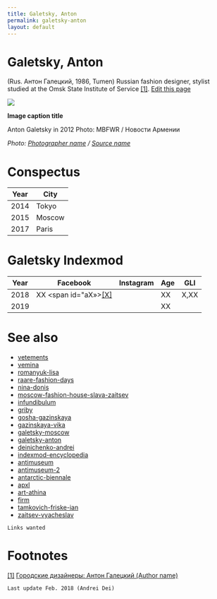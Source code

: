 ```yaml
---
title: Galetsky, Anton
permalink: galetsky-anton
layout: default
---
```

# Galetsky, Anton

 (Rus. Антон Галецкий, 1986, Tumen) Russian fashion designer, stylist studied at the Omsk State Institute of Service  <span id="a1">[\[1\]](#f1)</span>. [Edit this page](http://prose.io/#indexmod/encyclopedia/edit/master/galetsky-anton.md)

![](/encyclopedia/images/image-name.jpg)

**Image caption title**

Anton Galetsky in 2012
Photo: MBFWR / Новости Армении

*Photo: [Photographer name](/photographer-name-page) / [Source name](/source-name-page)*

# Conspectus

|Year|City|
|----|-----|
|2014|Tokyo|
|2015|Moscow|
|2017|Paris|

# Galetsky Indexmod

|Year|Facebook|Instagram|Age|GLI|
|-|-|-|-|-|
|2018|ХХ <span id="aХ»>[\[Х\]](#fХ)</span>||ХХ|Х,ХХ|
|2019|||ХХ||

# See also

+ [vetements](vetements)
+ [vemina](vemina)
+ [romanyuk-lisa](romanyuk-lisa)
+ [raare-fashion-days](raare-fashion-days)
+ [nina-donis](nina-donis)
+ [moscow-fashion-house-slava-zaitsev](moscow-fashion-house-slava-zaitsev)
+ [infundibulum](infundibulum)
+ [griby](griby)
+ [gosha-gazinskaya](gosha-gazinskaya)
+ [gazinskaya-vika](gazinskaya-vika)
+ [galetsky-moscow](galetsky-moscow)
+ [galetsky-anton](galetsky-anton)
+ [deinichenko-andrei](deinichenko-andrei)
+ [indexmod-encyclopedia](indexmod-encyclopedia)
+ [antimuseum](antimuseum)
+ [antimuseum-2](antimuseum-2)
+ [antarctic-biennale](antarctic-biennale)
+ [apxl](apxl)
+ [art-athina](art-athina)
+ [firm](firm)
+ [tamkovich-friske-ian](tamkovich-friske-ian)
+ [zaitsev-vyacheslav](zaitsev-vyacheslav)

`Links wanted`

# Footnotes

[[1]](#a1) <span id="f1"></span> [Городские дизайнеры: Антон Галецкий (Author name)](http://example.net/article)

`Last update Feb. 2018 (Andrei Dei)`
